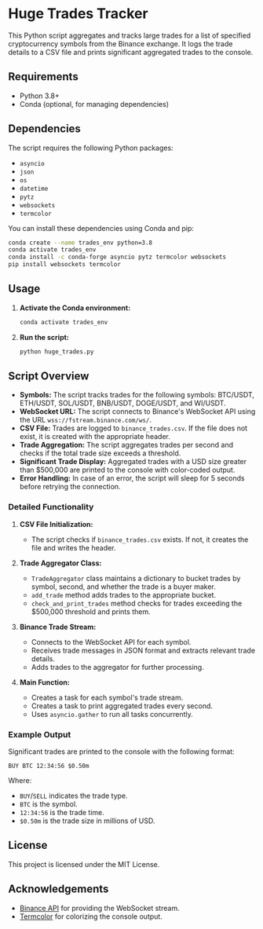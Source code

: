 # Huge Trades Tracker

This Python script aggregates and tracks large trades for a list of specified cryptocurrency symbols from the Binance exchange. It logs the trade details to a CSV file and prints significant aggregated trades to the console.

## Requirements

- Python 3.8+
- Conda (optional, for managing dependencies)

## Dependencies

The script requires the following Python packages:

- `asyncio`
- `json`
- `os`
- `datetime`
- `pytz`
- `websockets`
- `termcolor`

You can install these dependencies using Conda and pip:

```bash
conda create --name trades_env python=3.8
conda activate trades_env
conda install -c conda-forge asyncio pytz termcolor websockets
pip install websockets termcolor
```

## Usage

1. **Activate the Conda environment:**
   ```bash
   conda activate trades_env
   ```

2. **Run the script:**
   ```bash
   python huge_trades.py
   ```

## Script Overview

- **Symbols:** The script tracks trades for the following symbols: BTC/USDT, ETH/USDT, SOL/USDT, BNB/USDT, DOGE/USDT, and WI/USDT.
- **WebSocket URL:** The script connects to Binance's WebSocket API using the URL `wss://fstream.binance.com/ws/`.
- **CSV File:** Trades are logged to `binance_trades.csv`. If the file does not exist, it is created with the appropriate header.
- **Trade Aggregation:** The script aggregates trades per second and checks if the total trade size exceeds a threshold.
- **Significant Trade Display:** Aggregated trades with a USD size greater than $500,000 are printed to the console with color-coded output.
- **Error Handling:** In case of an error, the script will sleep for 5 seconds before retrying the connection.

### Detailed Functionality

1. **CSV File Initialization:**
   - The script checks if `binance_trades.csv` exists. If not, it creates the file and writes the header.

2. **Trade Aggregator Class:**
   - `TradeAggregator` class maintains a dictionary to bucket trades by symbol, second, and whether the trade is a buyer maker.
   - `add_trade` method adds trades to the appropriate bucket.
   - `check_and_print_trades` method checks for trades exceeding the $500,000 threshold and prints them.

3. **Binance Trade Stream:**
   - Connects to the WebSocket API for each symbol.
   - Receives trade messages in JSON format and extracts relevant trade details.
   - Adds trades to the aggregator for further processing.

4. **Main Function:**
   - Creates a task for each symbol's trade stream.
   - Creates a task to print aggregated trades every second.
   - Uses `asyncio.gather` to run all tasks concurrently.

### Example Output

Significant trades are printed to the console with the following format:
```
BUY BTC 12:34:56 $0.50m
```
Where:
- `BUY`/`SELL` indicates the trade type.
- `BTC` is the symbol.
- `12:34:56` is the trade time.
- `$0.50m` is the trade size in millions of USD.

## License

This project is licensed under the MIT License.

## Acknowledgements

- [Binance API](https://github.com/binance/binance-spot-api-docs) for providing the WebSocket stream.
- [Termcolor](https://pypi.org/project/termcolor/) for colorizing the console output.
